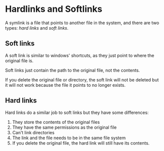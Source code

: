 # Hardlinks and Softlinks
A symlink is a file that points to another file in the system, and there are two types: _hard links_ and _soft links_.

## Soft links
A soft link is similar to windows' shortcuts, as they just point to where the original file is. 

Soft links just contain the path to the original file, not the contents.

If you delete the original file or directory, the soft link will not be deleted but it will not work because the file it points to no longer exists.

## Hard links
Hard links do a similar job to soft links but they have some differences:
1. They store the contents of the original files
2. They have the same permissions as the original file
3. Can't link directories
4. The link and the file needs to be in the same file system
5. If you delete the original file, the hard link will still have its contents.

